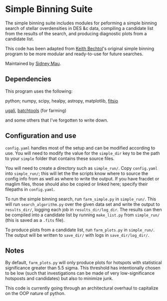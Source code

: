 # Simple Binning Suite 

The simple binning suite includes modules for peforming a simple binning search of stellar overdensities in DES &c data, compiling a candidate list from the results of the search, and producing diagnostic plots from a candidate list.

This code has been adapted from [Keith Bechtol](https://github.com/bechtol)'s original simple binning program to be more modular and ready-to-use for future searches.

Maintained by [Sidney Mau](https://github.com/SidneyMau).

## Dependencies

This program uses the following:

python;
numpy,
scipy,
healpy,
astropy,
matplotlib,
[fitsio](https://github.com/esheldon/fitsio)

[ugali](https://github.com/DarkEnergySurvey/ugali),
[batchtools](https://github.com/kadrlica/batchtools) (for farming)

and some others that I've forgotten to write down.

## Configuration and use

`config.yaml` handles most of the setup and can be modified according to use.
You will need to modify the value for the `simple_dir` key to be the path to your `simple` folder that contains these source files.

You will need to create a directory such as `simple_run/`.
Copy `config.yaml` into `simple_run/`; this will let the the scripts know where to source the config info from as well as where to write the output.
If you have fracdet or maglim files, those should also be copied or linked here; specify their filepaths in `config.yaml`.

To run the simple binning search, run `farm_simple.py` in `simple_run/`.
This will run `search_algorithm.py` over the given data set and write the output to `results_dir/`, logging each job in `results_dir/log_dir`.
The results can then be compiled into a candidate list by running `make_list.py` from `simple_run/` (this is saved as a `.fits` file).

To produce plots from a candidate list, run `farm_plots.py` in `simple_run/`.
The output will be written to `save_dir/` with logs in `save_dir/log_dir/`.

## Notes

By default, `farm_plots.py` will only produce plots for hotspots with statistical significance greater than 5.5 sigma.
This threshold has intentionally chosen to be low (such that investigations can be made of very low-significance hotsposts and candidates) but also to minimize junk.

This code is currently going through an architectural overhaul to capitalize on the OOP nature of python.
